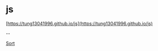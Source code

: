 # js

[https://tung13041996.github.io/js](https://tung13041996.github.io/js)

--

[Sort](https://tung13041996.github.io/js/Sort/)
